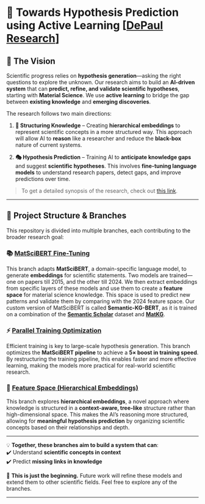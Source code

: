 # 🚀 Towards Hypothesis Prediction using Active Learning [[DePaul Research](https://drive.google.com/file/d/17-rAkKbAvTCTzBNMniW6QPe66BzO36h-/view?usp=sharing)]

## 🧠 **The Vision**  

Scientific progress relies on **hypothesis generation**—asking the right questions to explore the unknown. Our research aims to build an **AI-driven system** that can **predict, refine, and validate scientific hypotheses**, starting with **Material Science**. We use **active learning** to bridge the gap between **existing knowledge** and **emerging discoveries**.

The research follows two main directions:

1. **🧩 Structuring Knowledge** – Creating **hierarchical embeddings** to represent scientific concepts in a more structured way. This approach will allow AI to **reason** like a researcher and reduce the **black-box** nature of current systems.
  
2. **🎭 Hypothesis Prediction** – Training AI to **anticipate knowledge gaps** and suggest **scientific hypotheses**. This involves **fine-tuning language models** to understand research papers, detect gaps, and improve predictions over time.

> To get a detailed synopsis of the research, check out [this link](https://drive.google.com/file/d/17-rAkKbAvTCTzBNMniW6QPe66BzO36h-/view?usp=sharing).

---

## 🔀 **Project Structure & Branches**  

This repository is divided into multiple branches, each contributing to the broader research goal:

### 📚 **[MatSciBERT Fine-Tuning](https://github.com/Stark16/Hypothesis_Generation_Active_Learning/tree/matscibert)**  
This branch adapts **MatSciBERT**, a domain-specific language model, to generate **embeddings** for scientific statements. Two models are trained—one on papers till 2015, and the other till 2024. We then extract embeddings from specific layers of these models and use them to create a **feature space** for material science knowledge. This space is used to predict new patterns and validate them by comparing with the 2024 feature space. Our custom version of MatSciBERT is called **Semantic-KG-BERT**, as it is trained on a combination of the **[Semantic Scholar](https://www.semanticscholar.org/)** dataset and **[MatKG](https://openreview.net/pdf?id=cR1iE6MQ1y)**.

### ⚡ **[Parallel Training Optimization](https://github.com/Stark16/Hypothesis_Generation_Active_Learning/tree/parallel_training)**  
Efficient training is key to large-scale hypothesis generation. This branch optimizes the **MatSciBERT pipeline** to achieve a **5× boost in training speed**. By restructuring the training pipeline, this enables faster and more effective learning, making the models more practical for real-world scientific research.

### 🌳 **[Feature Space (Hierarchical Embeddings)](https://github.com/Stark16/Hypothesis_Generation_Active_Learning/tree/feature_space)**  
This branch explores **hierarchical embeddings**, a novel approach where knowledge is structured in a **context-aware, tree-like** structure rather than high-dimensional space. This makes the AI’s reasoning more structured, allowing for **meaningful hypothesis prediction** by organizing scientific concepts based on their relationships and depth.

---

💡 **Together, these branches aim to build a system that can**:  
✔️ Understand **scientific concepts in context**  
✔️ Predict **missing links in knowledge**  

🚀 **This is just the beginning.** Future work will refine these models and extend them to other scientific fields. Feel free to explore any of the branches.

---
